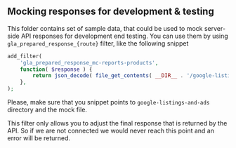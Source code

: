 Mocking responses for development & testing
---

This folder contains set of sample data, that could be used to mock server-side API responses for development end testing.
You can use them by using `gla_prepared_response_{route}` filter, like the following snippet

```php
add_filter(
	'gla_prepared_response_mc-reports-products',
	function( $response ) {
		return json_decode( file_get_contents( __DIR__ . '/google-listings-and-ads/tests/mocks/mc/reports/products.json' ), true ) ?: [];
	},
);
```

Please, make sure that you snippet points to `google-listings-and-ads` directory and the mock file.

This filter only allows you to adjust the final response that is returned by the API. So if we are not connected we would never reach this point and an error will be returned.
